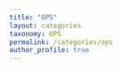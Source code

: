 ```yaml
---
title: "OPS"
layout: categories
taxonomy: OPS
permalink: /categories/ops
author_profile: true
---
```

